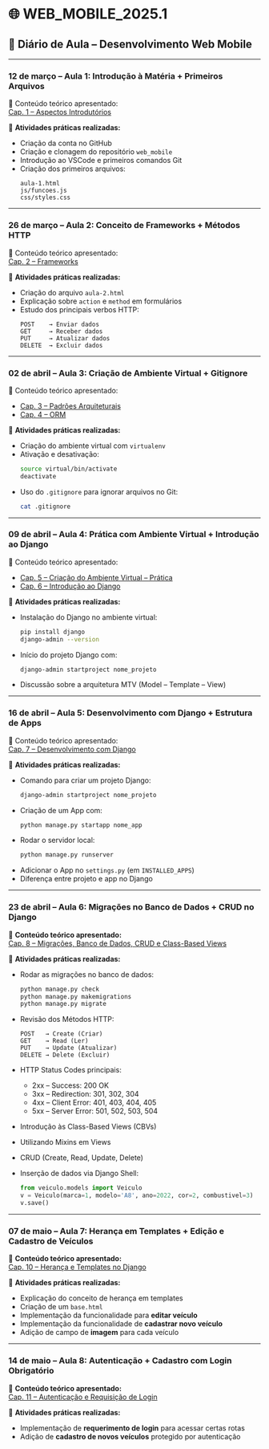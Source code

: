 
# 🌐 WEB_MOBILE_2025.1  
## 📘 Diário de Aula – Desenvolvimento Web Mobile

---

### **12 de março – Aula 1: Introdução à Matéria + Primeiros Arquivos**

🔹 Conteúdo teórico apresentado:  
[Cap. 1 – Aspectos Introdutórios](https://www.notion.so/Cap-1-Aspectos-Introd-rio-1b4ff6c3908a80d0b87dfa3a0640f179?pvs=25)

🧪 **Atividades práticas realizadas:**
- Criação da conta no GitHub
- Criação e clonagem do repositório `web_mobile`
- Introdução ao VSCode e primeiros comandos Git
- Criação dos primeiros arquivos:
  ```
  aula-1.html
  js/funcoes.js
  css/styles.css
  ```

---

### **26 de março – Aula 2: Conceito de Frameworks + Métodos HTTP**

🔹 Conteúdo teórico apresentado:  
[Cap. 2 – Frameworks](https://www.notion.so/Cap-2-Frameworks-1c2ff6c3908a80e09d83fc6ea4a625c8?pvs=21)

🧪 **Atividades práticas realizadas:**
- Criação do arquivo `aula-2.html`
- Explicação sobre `action` e `method` em formulários
- Estudo dos principais verbos HTTP:
  ```
  POST    → Enviar dados
  GET     → Receber dados
  PUT     → Atualizar dados
  DELETE  → Excluir dados
  ```

---

### **02 de abril – Aula 3: Criação de Ambiente Virtual + Gitignore**

🔹 Conteúdo teórico apresentado:  
- [Cap. 3 – Padrões Arquiteturais](https://www.notion.so/Cap-3-Padr-es-Arquiteturais-1c9ff6c3908a80a3b3dbed50d7400903?pvs=25)  
- [Cap. 4 – ORM](https://www.notion.so/Cap-4-ORM-1c9ff6c3908a80dbaddac08ebe1ac360?pvs=25)

🧪 **Atividades práticas realizadas:**
- Criação do ambiente virtual com `virtualenv`
- Ativação e desativação:
  ```bash
  source virtual/bin/activate
  deactivate
  ```
- Uso do `.gitignore` para ignorar arquivos no Git:
  ```bash
  cat .gitignore
  ```

---

### **09 de abril – Aula 4: Prática com Ambiente Virtual + Introdução ao Django**

🔹 Conteúdo teórico apresentado:  
- [Cap. 5 – Criação do Ambiente Virtual – Prática](https://www.notion.so/Cap-5-Cria-o-do-Ambiente-Virtual-Pratica-1c9ff6c3908a80e286a6cebaf861ee48?pvs=25)  
- [Cap. 6 – Introdução ao Django](https://www.notion.so/Cap-6-1d0ff6c3908a80d88a0ff6f0e6a9bce7?pvs=25)

🧪 **Atividades práticas realizadas:**
- Instalação do Django no ambiente virtual:
  ```bash
  pip install django
  django-admin --version
  ```
- Início do projeto Django com:
  ```bash
  django-admin startproject nome_projeto
  ```
- Discussão sobre a arquitetura MTV (Model – Template – View)

---

### **16 de abril – Aula 5: Desenvolvimento com Django + Estrutura de Apps**

🔹 Conteúdo teórico apresentado:  
[Cap. 7 – Desenvolvimento com Django](https://www.notion.so/Cap-7-1d7ff6c3908a80a1b87ccb658588cc11?pvs=25)

🧪 **Atividades práticas realizadas:**
- Comando para criar um projeto Django:
  ```bash
  django-admin startproject nome_projeto
  ```
- Criação de um App com:
  ```bash
  python manage.py startapp nome_app
  ```
- Rodar o servidor local:
  ```bash
  python manage.py runserver
  ```
- Adicionar o App no `settings.py` (em `INSTALLED_APPS`)
- Diferença entre projeto e app no Django

---

### **23 de abril – Aula 6: Migrações no Banco de Dados + CRUD no Django**

🔹 **Conteúdo teórico apresentado:**  
[Cap. 8 – Migrações, Banco de Dados, CRUD e Class-Based Views](https://www.notion.so/Cap-8-1deff6c3908a80d68ff0e0ea301a04b3?pvs=25)

🧪 **Atividades práticas realizadas:**

- Rodar as migrações no banco de dados:
  ```bash
  python manage.py check
  python manage.py makemigrations
  python manage.py migrate
  ```

- Revisão dos Métodos HTTP:
  ```
  POST   → Create (Criar)
  GET    → Read (Ler)
  PUT    → Update (Atualizar)
  DELETE → Delete (Excluir)
  ```

- HTTP Status Codes principais:
  - 2xx – Success: 200 OK
  - 3xx – Redirection: 301, 302, 304
  - 4xx – Client Error: 401, 403, 404, 405
  - 5xx – Server Error: 501, 502, 503, 504

- Introdução às Class-Based Views (CBVs)

- Utilizando Mixins em Views

- CRUD (Create, Read, Update, Delete)

- Inserção de dados via Django Shell:
  ```python
  from veiculo.models import Veiculo
  v = Veiculo(marca=1, modelo='A8', ano=2022, cor=2, combustivel=3)
  v.save()
  ```

---

### **07 de maio – Aula 7: Herança em Templates + Edição e Cadastro de Veículos**

🔹 **Conteúdo teórico apresentado:**  
[Cap. 10 – Herança e Templates no Django](https://www.notion.so/Cap-10-1ecff6c3908a8010a3eccf29e941b794?pvs=4)

🧪 **Atividades práticas realizadas:**
- Explicação do conceito de herança em templates
- Criação de um `base.html`
- Implementação da funcionalidade para **editar veículo**
- Implementação da funcionalidade de **cadastrar novo veículo**
- Adição de campo de **imagem** para cada veículo

---

### **14 de maio – Aula 8: Autenticação + Cadastro com Login Obrigatório**

🔹 **Conteúdo teórico apresentado:**  
[Cap. 11 – Autenticação e Requisição de Login](https://www.notion.so/Cap-11-1f3ff6c3908a8011a838c504d157c6cc?pvs=4)

🧪 **Atividades práticas realizadas:**
- Implementação de **requerimento de login** para acessar certas rotas
- Adição de **cadastro de novos veículos** protegido por autenticação